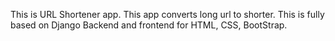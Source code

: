 This is URL Shortener app. 
This app converts long url to shorter. 
This is fully based on Django Backend and frontend for HTML, CSS, BootStrap.
